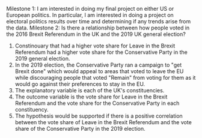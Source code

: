 Milestone 1: I am interested in doing my final project on either US or European politics. In particular, I am interested in doing a project on electoral politics results over time and determining if any trends arise from the data.
 Milestone 2: Is there a relationship between how people voted in the 2016 Brexit Referendum in the UK and the 2019 UK general election?
1. Constinouary that had a higher vote share for Leave in the Brexit Referendum had a higher vote share for the Conservative Party in the 2019 general election.
2. In the 2019 election, the Conservative Party ran a campaign to "get Brexit done" which would appeal to areas that voted to leave the EU while discouraging people that voted "Remain" from voting for them as it would go against their preferences to stay in the EU.
3. The explanatory variable is each of the UK's constituencies.
4. The outcome variable is the vote share for Leave in the Brexit Referendum and the vote share for the Conservative Party in each constituency.
5. The hypothesis would be supported if there is a positive correlation between the vote share of Leave in the Brexit Referendum and the vote share of the Conservative Party in the 2019 election.
